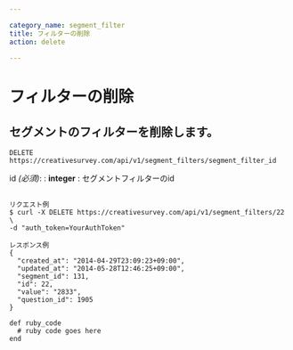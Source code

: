 ```yaml
---

category_name: segment_filter
title: フィルターの削除
action: delete

---
```


# フィルターの削除

## セグメントのフィルターを削除します。

`DELETE https://creativesurvey.com/api/v1/segment_filters/segment_filter_id`

id _(必須)_:
: __integer__
: セグメントフィルターのid

~~~

リクエスト例
$ curl -X DELETE https://creativesurvey.com/api/v1/segment_filters/22 \
-d "auth_token=YourAuthToken"

レスポンス例
{
  "created_at": "2014-04-29T23:09:23+09:00",
  "updated_at": "2014-05-28T12:46:25+09:00",
  "segment_id": 131,
  "id": 22,
  "value": "2833",
  "question_id": 1905
}

~~~

~~~
def ruby_code
  # ruby code goes here
end
~~~


